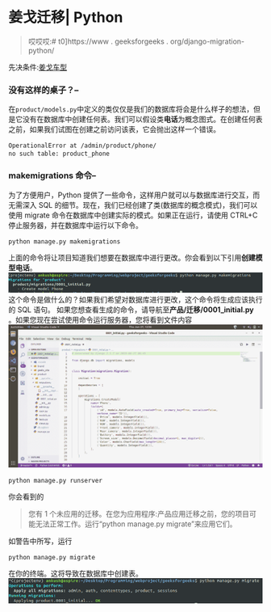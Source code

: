 # 姜戈迁移| Python

> 哎哎哎:# t0]https://www . geeksforgeeks . org/django-migration-python/

先决条件:[姜戈车型](https://www.geeksforgeeks.org/django-models-set-2/)

### 没有这样的桌子？–

在`product/models.py`中定义的类仅仅是我们的数据库将会是什么样子的想法，但是它没有在数据库中创建任何表。我们可以假设类**电话**为概念图式。在创建任何表之前，如果我们试图在创建之前访问该表，它会抛出这样一个错误。

```
OperationalError at /admin/product/phone/
no such table: product_phone
```

### makemigrations 命令–

为了方便用户，Python 提供了一些命令，这样用户就可以与数据库进行交互，而无需深入 SQL 的细节。现在，我们已经创建了类(数据库的概念模式)，我们可以使用 migrate 命令在数据库中创建实际的模式。如果正在运行，请使用 CTRL+C 停止服务器，并在数据库中运行以下命令。

```
python manage.py makemigrations
```

上面的命令将让项目知道我们想要在数据库中进行更改。你会看到以下引用**创建模型电话**。
![makemigrations](img/147b646b070693a497e78148f4dea49a.png)
这个命令是做什么的？如果我们希望对数据库进行更改，这个命令将生成应该执行的 SQL 语句。
如果您想查看生成的命令，请导航至**产品/迁移/0001_initial.py** 。如果您现在尝试使用命令运行服务器，您将看到文件内容
![first-migration](img/dcf51539aecd09f684f310d8480fae8b.png)

```
python manage.py runserver
```

你会看到的

> 您有 1 个未应用的迁移。在您为应用程序:产品应用迁移之前，您的项目可能无法正常工作。运行“python manage.py migrate”来应用它们。

如警告中所写，运行

```
python manage.py migrate
```

在你的终端。这将导致在数据库中创建表。
![first-migrate](img/f93535b31e81a8af9311c3797e366494.png)
